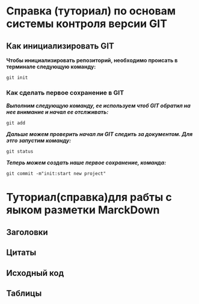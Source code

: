 # Справка (туториал) по основам системы контроля версии GIT



## Как инициализировать GIT
**Чтобы инициализировать репозиторий, необходимо происать в терминале следующую команду:**

```
git init
```
### Как сделать первое сохранение в GIT
***Выполним следующую команду, ее используем чтоб GIT обратил на нее внимание и начал ее отслживать:***
```
git add
```
***Дальше можем проверить начал ли GIT следить за документом. Для этго запустим команду:***
```
git status
```
***Теперь можем создать наше первое сохранение, команда:***
```
git commit -m"init:start new project"
```



# Туториал(справка)для рабты с яыком разметки  MarckDown #


## Заголовки 








## Цитаты








## Исходный код







## Таблицы



